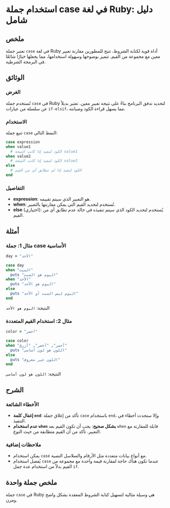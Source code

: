 <!--
Meta Description: # استخدام جملة case في لغة Ruby: دليل شامل ## ملخص تعتبر جملة `case` في لغة Ruby أداة قوية لكتابة الشروط، تتيح للمطورين مقارنة تعبير معين مع مجموعة من...
Meta Keywords: case, جملة, القيم, when, ruby
-->

# استخدام جملة case في لغة Ruby: دليل شامل

## ملخص
تعتبر جملة `case` في لغة Ruby أداة قوية لكتابة الشروط، تتيح للمطورين مقارنة تعبير معين مع مجموعة من القيم. تتميز بوضوحها وسهولة استخدامها، مما يجعلها خيارًا شائعًا في البرمجة الشرطية.

## الوثائق
### الغرض
تُستخدم جملة `case` في Ruby لتحديد تدفق البرنامج بناءً على نتيجة تعبير معين. تعتبر بديلاً عن سلسلة من عبارات `if-elsif`، مما يسهل قراءة الكود وصيانته.

### الاستخدام
تتبع جملة `case` النمط التالي:
```ruby
case expression
when value1
  # الكود لتنفيذ إذا كانت النتيجة value1
when value2
  # الكود لتنفيذ إذا كانت النتيجة value2
else
  # الكود لتنفيذ إذا لم تتطابق أي من القيم
end
```

### التفاصيل
- **expression**: هو التعبير الذي سيتم تقييمه.
- **when**: تُستخدم لتحديد القيم التي يمكن مقارنتها بالتعبير.
- **else** (اختياري): يُستخدم لتحديد الكود الذي سيتم تنفيذه في حالة عدم تطابق أي من القيم.

## أمثلة
### مثال 1: جملة case الأساسية
```ruby
day = "الأحد"

case day
when "السبت"
  puts "اليوم هو السبت"
when "الأحد"
  puts "اليوم هو الأحد"
else
  puts "اليوم ليس السبت أو الأحد"
end
```
النتيجة: `اليوم هو الأحد`

### مثال 2: استخدام القيم المتعددة
```ruby
color = "أخضر"

case color
when "أحمر", "أخضر", "أزرق"
  puts "اللون هو لون أساسي"
else
  puts "اللون غير معروف"
end
```
النتيجة: `اللون هو لون أساسي`

## الشرح
### الأخطاء الشائعة
- **إغفال كلمة `end`**: تأكد من إغلاق جملة `case` باستخدام `end`، وإلا ستحدث أخطاء في التنفيذ.
- **عدم استخدام `when` بشكل صحيح**: يجب أن تكون القيم بعد `when` قابلة للمقارنة مع التعبير. تأكد من أن القيم متطابقة من حيث النوع.

### ملاحظات إضافية
- يمكن استخدام `case` مع أنواع بيانات متعددة مثل الأرقام والسلاسل النصية.
- يُفضل استخدام `case` عندما تكون هناك حاجة لمقارنة قيمة واحدة مع مجموعة من القيم بدلاً من استخدام عدة جمل `if`.

## ملخص جملة واحدة
جملة `case` في Ruby هي وسيلة مثالية لتسهيل كتابة الشروط المعقدة بشكل واضح ومرن.